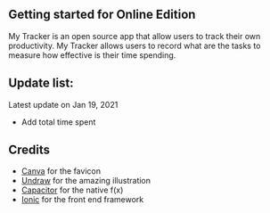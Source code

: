 ## Getting started for Online Edition

My Tracker is an open source app that allow users to track their own productivity. My Tracker allows users to record what are the tasks to measure how effective
is their time spending.

## Update list:
Latest update on Jan 19, 2021
- Add total time spent

## Credits
- [Canva](https://www.canva.com/) for the favicon
- [Undraw](https://undraw.co) for the amazing illustration
- [Capacitor](capacitorjs.com) for the native f(x)
- [Ionic](ionicframework.com) for the front end framework